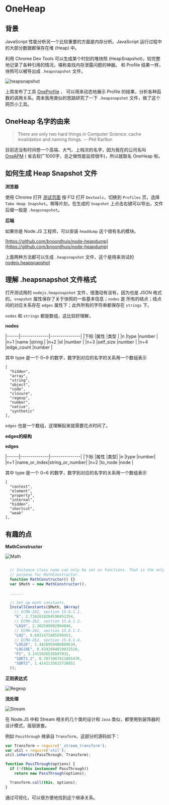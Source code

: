 # OneHeap

## 背景

JavaScript 性能分析另一个比较重要的方面是内存分析。JavaScript 运行过程中的大部分数据都保存在堆 (Heap) 中。

利用 Chrome Dev Tools 可以生成某个时刻的堆快照 (HeapSnapshot)，较完整地记录了各种引用的情况，堪称查找内存泄露问题的神器。
和 Profile 结果一样，快照可以被导出成 `.heapsnapshot` 文件。

![heapsnapshot](./images/dog.png)

上周发布了工具 [OneProfile](http://wyvernnot.github.io/javascript_performance_measurement/cpuprofile_topology/) ，
可以用来动态地展示 Profile 的结果，分析各种函数的调用关系。周末我用类似的思路研究了一下 `.heapsnapshot` 文件，做了这个网页小工具。

## OneHeap 名字的由来

> There are only two hard things in Computer Science: cache invalidation and naming things. -- Phil Karlton

目前还没有时间想一个高端、大气、上档次的名字，因为我在的公司名叫 [OneAPM](http://www.oneapm.com/info/about.html) ( 省去软广1000字，总之做性能监控很牛)，所以就取名 OneHeap 啦。

## 如何生成 Heap Snapshot 文件

**浏览器**

使用 Chrome 打开 [测试页面](http://wyvernnot.github.io/javascript_performance_measurement/heap_snapshot/dog.html)
按 F12 打开 `Devtools`，切换到 `Profiles` 页，选择 `Take Heap Snapshot`。稍等片刻，在生成的 `Snapshot` 上点击右键可以导出，文件后缀一般是 `.heapsnapshot`。

**后端**

如果你是 Node.JS 工程师，可以安装 `headdump` 这个很有名的模块。

[https://github.com/bnoordhuis/node-heapdump](https://github.com/bnoordhuis/node-heapdump)

上面两种方法都可以生成 `.heapsnapshot` 文件，这个是用来测试的 [nodejs.heapsnapshot](http://wyvernnot.github.io/javascript_performance_measurement/heap_snapshot/nodejs.heapsnapshot)

## 理解 .heapsnapshot 文件格式

打开测试用的 `nodejs.heapsnapshot` 文件，很激动有没有，因为也是 JSON 格式的。`snapshot` 属性保存了关于快照的一些基本信息；`nodes` 是
所有的结点；结点间的对应关系存在 `edges` 属性下；此外所有的字符串都保存在 `strings` 下。

`nodes` 和 `strings` 都是数组，这比较好理解，

**nodes**

|------|--------------|---------------|
|下标   |属性          |类型            |
|n      |type         |number         |
|n+1    |name         |string         |
|n+2    |id           |number         |
|n+3    |self_size    |number         |
|n+4    |edge_count   |number         |

其中 type 是一个 0~9 的数字，数字到对应的名字的关系用一个数组表示

```
[
  "hidden",
  "array",
  "string",
  "object",
  "code",
  "closure",
  "regexp",
  "number",
  "native",
  "synthetic"
],
```

`edges` 也是一个数组，这理解起来就需要花点时间了。

**edges的结构**

**edges**

|------|--------------|---------------|
|下标   |属性          |类型|
|n      |type         |number|
|n+1    |name_or_index|string_or_number|
|n+2    |to_node      |node         |


其中 type 是一个 0~6 的数字，数字到对应的名字的关系用一个数组表示

```
[
  "context",
  "element",
  "property",
  "internal",
  "hidden",
  "shortcut",
  "weak"
],
```


## 有趣的点

**MathConstructor**

![Math](./images/math.png)

```js

  // Instance class name can only be set on functions. That is the only
  // purpose for MathConstructor.
  function MathConstructor() {}
  var $Math = new MathConstructor();
  
  ......

  // Set up math constants.
  InstallConstants($Math, $Array(
    // ECMA-262, section 15.8.1.1.
    "E", 2.7182818284590452354,
    // ECMA-262, section 15.8.1.2.
    "LN10", 2.302585092994046,
    // ECMA-262, section 15.8.1.3.
    "LN2", 0.6931471805599453,
    // ECMA-262, section 15.8.1.4.
    "LOG2E", 1.4426950408889634,
    "LOG10E", 0.4342944819032518,
    "PI", 3.1415926535897932,
    "SQRT1_2", 0.7071067811865476,
    "SQRT2", 1.4142135623730951
  ));
```

**正则表达式**

![Regexp](./images/regexp.png)

**流处理**

![Stream](./images/stream_inherit.png)

在 Node.JS 中和 Stream 相关的几个类的设计和 `Java` 类似，都使用到装饰器的设计模式，层层嵌套。

例如 `Passthrough` 继承自 `Transform`，这部分的源码如下：

```js
var Transform = require('_stream_transform');
var util = require('util');
util.inherits(PassThrough, Transform);

function PassThrough(options) {
  if (!(this instanceof PassThrough))
    return new PassThrough(options);

  Transform.call(this, options);
}
```

通过可视化，可以很方便地找到这个继承关系。
